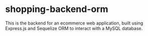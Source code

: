 # shopping-backend-orm
This is the backend for an ecommerce web application, built using Express.js and Sequelize ORM to interact with a MySQL database.

